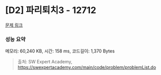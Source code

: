 # [D2] 파리퇴치3 - 12712 

[문제 링크](https://swexpertacademy.com/main/code/problem/problemDetail.do?contestProbId=AXuARWAqDkQDFARa) 

### 성능 요약

메모리: 60,240 KB, 시간: 158 ms, 코드길이: 1,370 Bytes



> 출처: SW Expert Academy, https://swexpertacademy.com/main/code/problem/problemList.do